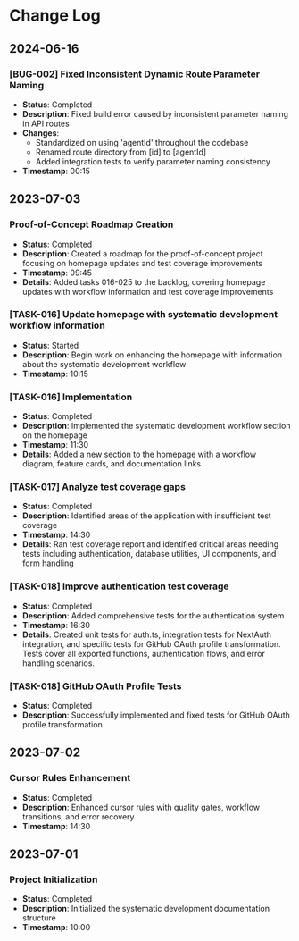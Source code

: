 # Change Log

## 2024-06-16

### [BUG-002] Fixed Inconsistent Dynamic Route Parameter Naming
- **Status**: Completed
- **Description**: Fixed build error caused by inconsistent parameter naming in API routes
- **Changes**:
  - Standardized on using 'agentId' throughout the codebase
  - Renamed route directory from [id] to [agentId]
  - Added integration tests to verify parameter naming consistency
- **Timestamp**: 00:15

## 2023-07-03

### Proof-of-Concept Roadmap Creation
- **Status**: Completed
- **Description**: Created a roadmap for the proof-of-concept project focusing on homepage updates and test coverage improvements
- **Timestamp**: 09:45
- **Details**: Added tasks 016-025 to the backlog, covering homepage updates with workflow information and test coverage improvements

### [TASK-016] Update homepage with systematic development workflow information
- **Status**: Started
- **Description**: Begin work on enhancing the homepage with information about the systematic development workflow
- **Timestamp**: 10:15

### [TASK-016] Implementation
- **Status**: Completed
- **Description**: Implemented the systematic development workflow section on the homepage
- **Timestamp**: 11:30
- **Details**: Added a new section to the homepage with a workflow diagram, feature cards, and documentation links

### [TASK-017] Analyze test coverage gaps
- **Status**: Completed
- **Description**: Identified areas of the application with insufficient test coverage
- **Timestamp**: 14:30
- **Details**: Ran test coverage report and identified critical areas needing tests including authentication, database utilities, UI components, and form handling

### [TASK-018] Improve authentication test coverage
- **Status**: Completed
- **Description**: Added comprehensive tests for the authentication system
- **Timestamp**: 16:30
- **Details**: Created unit tests for auth.ts, integration tests for NextAuth integration, and specific tests for GitHub OAuth profile transformation. Tests cover all exported functions, authentication flows, and error handling scenarios.

### [TASK-018] GitHub OAuth Profile Tests
- **Status**: Completed
- **Description**: Successfully implemented and fixed tests for GitHub OAuth profile transformation

## 2023-07-02

### Cursor Rules Enhancement
- **Status**: Completed
- **Description**: Enhanced cursor rules with quality gates, workflow transitions, and error recovery
- **Timestamp**: 14:30

## 2023-07-01

### Project Initialization
- **Status**: Completed
- **Description**: Initialized the systematic development documentation structure
- **Timestamp**: 10:00 